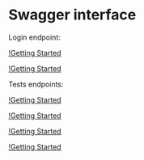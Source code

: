 # Swagger interface
Login endpoint: 

[!Getting Started](./Screenshots/Screenshot174643.png)

[!Getting Started](./Screenshots/Screenshot174735.png)

Tests endpoints:

[!Getting Started](./Screenshots/Screenshot.png)

[!Getting Started](./Screenshots/Screenshot1.png)

[!Getting Started](./Screenshots/Screenshot2.png)

[!Getting Started](./Screenshots/Screenshot3.png)

